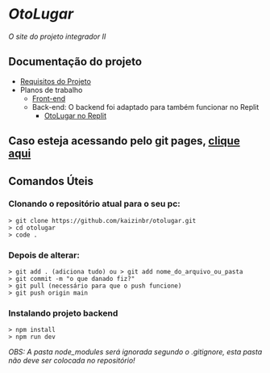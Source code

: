 # *OtoLugar*
 *O site do projeto integrador II*

## Documentação do projeto
* [Requisitos do Projeto](https://www.notion.so/oto-lugar/invite/f247f6234bdf8c003025e70267bbccb7b5c4370a)
* Planos de trabalho
  * [Front-end](https://docs.google.com/document/d/1iAPaG3No_BfIsTYyu7dev1DdXk0YbTyZopSYqneRjUo/edit?usp=sharing)
  * Back-end:
    O backend foi adaptado para também funcionar no Replit
    * [OtoLugar no Replit](https://replit.com/join/oknqbetmlz-jovemcarlosti)

## Caso esteja acessando pelo git pages, [clique aqui](frontend/index.html)

## Comandos Úteis
### Clonando o repositório atual para o seu pc:
```
> git clone https://github.com/kaizinbr/otolugar.git
> cd otolugar
> code .
```

### Depois de alterar:
```
> git add . (adiciona tudo) ou > git add nome_do_arquivo_ou_pasta
> git commit -m "o que danado fiz?"
> git pull (necessário para que o push funcione)
> git push origin main
```

### Instalando projeto backend

```
> npm install
> npm run dev
```

_OBS: A pasta node_modules será ignorada segundo o .gitignore, esta pasta não deve ser colocada no repositório!_

